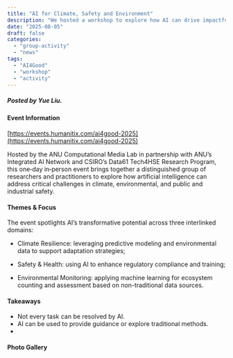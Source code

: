 ```yaml
---
title: "AI for Climate, Safety and Environment"
description: "We hosted a workshop to explore how AI can drive impactful solutions for climate resilience, environmental monitoring, public and industrial safety."
date: "2025-08-05"
draft: false
categories:
  - "group-activity"
  - "news"
tags:
  - "AI4Good"
  - "workshop"
  - "activity"
---
```


##### Posted by _Yue Liu_.

#### **Event Information**

[https://events.humanitix.com/ai4good-2025](https://events.humanitix.com/ai4good-2025)

Hosted by the ANU Computational Media Lab in partnership with ANU’s Integrated AI Network and CSIRO’s Data61 Tech4HSE Research Program, this one‑day in‑person event brings together a distinguished group of researchers and practitioners to explore how artificial intelligence can address critical challenges in climate, environmental, and public and industrial safety.

#### **Themes & Focus**

The event spotlights AI’s transformative potential across three interlinked domains:

- Climate Resilience: leveraging predictive modeling and environmental data to support adaptation strategies;

- Safety & Health: using AI to enhance regulatory compliance and training;

- Environmental Monitoring: applying machine learning for ecosystem counting and assessment based on non-traditional data sources.

#### **Takeaways**

- Not every task can be resolved by AI.
- AI can be used to provide guidance or explore traditional methods.
-  

#### **Photo Gallery**

